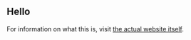 ## Hello
For information on what this is, visit [the actual website itself](https://lukearcamo.github.io/).